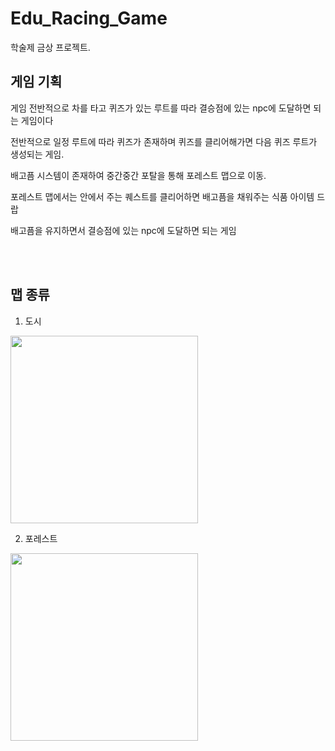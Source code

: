 # Edu_Racing_Game
학술제 금상 프로젝트.

## 게임 기획

게임 전반적으로 차를 타고 퀴즈가 있는 루트를 따라 결승점에 있는 npc에 도달하면 되는 게임이다  

전반적으로 일정 루트에 따라 퀴즈가 존재하며 퀴즈를 클리어해가면 다음 퀴즈 루트가 생성되는 게임.

배고픔 시스템이 존재하여 중간중간 포탈을 통해 포레스트 맵으로 이동.

포레스트 맵에서는 안에서 주는 퀘스트를 클리어하면 배고픔을 채워주는 식품 아이템 드랍

배고픔을 유지하면서 결승점에 있는 npc에 도달하면 되는 게임

<br><br>

## 맵 종류
1. 도시
<img src="https://github.com/akstjd31/EduQuest_Game/assets/18045821/c9cca101-1b6d-4b80-b996-6c8e26061ba3" width="300px" height="300px">

<br>

2. 포레스트
<img src="https://github.com/akstjd31/EduQuest_Game/assets/18045821/96bf39a0-8f23-4068-b425-5f0efe4dd845" width="300px" height="300px">
